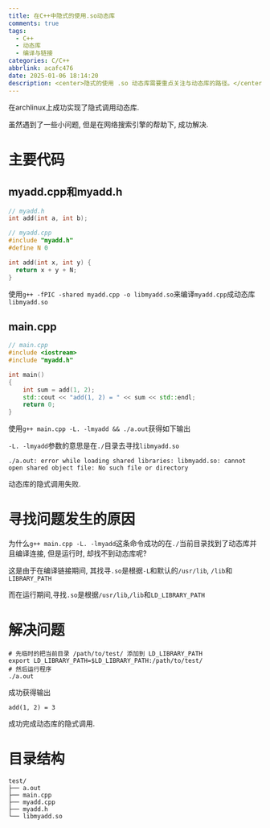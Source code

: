 ```yaml
---
title: 在C++中隐式的使用.so动态库
comments: true
tags:
  - C++
  - 动态库
  - 编译与链接
categories: C/C++
abbrlink: acafc476
date: 2025-01-06 18:14:20
description: <center>隐式的使用 .so 动态库需要重点关注与动态库的路径。</center>
---
```


在archlinux上成功实现了隐式调用动态库. 

虽然遇到了一些小问题, 但是在网络搜索引擎的帮助下, 成功解决. 


<!--more1-->


# 主要代码

## myadd.cpp和myadd.h

```cpp
// myadd.h
int add(int a, int b);
```
```cpp
// myadd.cpp
#include "myadd.h"
#define N 0

int add(int x, int y) { 
  return x + y + N; 
}
```

使用```g++ -fPIC -shared myadd.cpp -o libmyadd.so```来编译```myadd.cpp```成动态库```libmyadd.so```

## main.cpp

```cpp
// main.cpp
#include <iostream>
#include "myadd.h"

int main()
{
    int sum = add(1, 2);
    std::cout << "add(1, 2) = " << sum << std::endl;
    return 0;
}
```

使用```g++ main.cpp -L. -lmyadd && ./a.out```获得如下输出

```-L. -lmyadd```参数的意思是在```./```目录去寻找```libmyadd.so```

```
./a.out: error while loading shared libraries: libmyadd.so: cannot open shared object file: No such file or directory
```

动态库的隐式调用失败.

# 寻找问题发生的原因

为什么```g++ main.cpp -L. -lmyadd```这条命令成功的在```./```当前目录找到了动态库并且编译连接, 但是运行时, 却找不到动态库呢?

这是由于在编译链接期间, 其找寻```.so```是根据```-L```和默认的```/usr/lib```, ```/lib```和```LIBRARY_PATH```

而在运行期间,寻找```.so```是根据```/usr/lib```,```/lib```和```LD_LIBRARY_PATH```

# 解决问题

```shell
# 先临时的把当前目录 /path/to/test/ 添加到 LD_LIBRARY_PATH
export LD_LIBRARY_PATH=$LD_LIBRARY_PATH:/path/to/test/
# 然后运行程序
./a.out
```

成功获得输出

```
add(1, 2) = 3
```

成功完成动态库的隐式调用.


# 目录结构

```
test/
├── a.out
├── main.cpp
├── myadd.cpp
├── myadd.h
└── libmyadd.so
```


